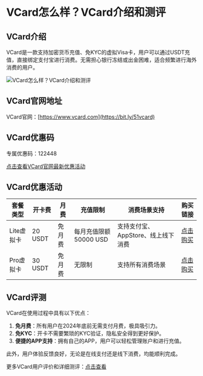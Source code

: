 # VCard怎么样？VCard介绍和测评

## VCard介绍
VCard是一款支持加密货币充值、免KYC的虚拟Visa卡，用户可以通过USDT充值，直接绑定支付宝进行消费。无需担心银行冻结或出金困难，适合频繁进行海外消费的用户。

![VCard怎么样？VCard介绍和测评](https://github.com/user-attachments/assets/5c1e1e8d-e8a0-4b07-a625-7116f12384c7)

## VCard官网地址
VCard官网：[https://www.vcard.com](https://bit.ly/51vcard)

## VCard优惠码
专属优惠码：122448
  
[点击查看VCard官网最新优惠活动](https://bit.ly/51vcard)

## VCard优惠活动

| 套餐类型     | 开卡费 | 月费 | 充值限制     | 消费场景支持   | 购买链接                        |
|--------------|--------|------|--------------|----------------|---------------------------------|
| Lite虚拟卡    | 20 USDT | 免月费 | 每月充值限额50000 USD | 支持支付宝、AppStore、线上线下消费 | [点击购买](https://bit.ly/51vcard) |
| Pro虚拟卡     | 30 USDT | 免月费 | 无限制       | 支持所有消费场景              | [点击购买](https://bit.ly/51vcard)  |

## VCard评测
VCard在使用过程中具有以下优点：
1. **免月费**：所有用户在2024年底前无需支付月费，极具吸引力。
2. **免KYC**：开卡不需要繁琐的KYC验证，隐私安全得到更好保护。
3. **便捷的APP支持**：拥有自己的APP，用户可以轻松管理账户和进行充值。

此外，用户体验反馈良好，无论是在线支付还是线下消费，均能顺利完成。
  
更多VCard用户评价和详细测评：[点击查看](https://bit.ly/51vcard)

